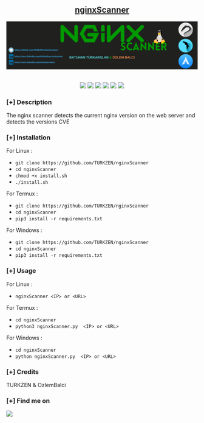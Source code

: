 <h2 align="center"><u>nginxScanner</u></h2>

![banner !](images/banner.png)

<p align="center">
<br>
    <img src="https://img.shields.io/badge/Author-Batuhan Türkarslan-magenta?style=flat-square">
    <img src="https://img.shields.io/badge/Author-Özlem Balcı-magenta?style=flat-square">
    <img src="https://img.shields.io/badge/Open%20Source-Yes-orange?style=flat-square">
    <img src="https://img.shields.io/badge/Maintained-Yes-cyan?style=flat-square">
    <img src="https://img.shields.io/badge/Made%20In-Turkey-green?style=flat-square">
    <img src="https://img.shields.io/badge/Written%20In-Python-blue?style=flat-square">
</p>

### [+] Description
The nginx scanner detects the current nginx version on the web server and detects the versions CVE

### [+] Installation
  For Linux :
 - `git clone https://github.com/TURKZEN/nginxScanner`
 - `cd nginxScanner`
 - `chmod +x install.sh`
  - `./install.sh`

  For Termux : 

  - `git clone https://github.com/TURKZEN/nginxScanner`
  - `cd nginxScanner`
  - `pip3 install -r requirements.txt`

  For Windows :

  - `git clone https://github.com/TURKZEN/nginxScanner`
  - `cd nginxScanner`
  - `pip3 install -r requirements.txt`

### [+] Usage
For Linux :

- `nginxScanner <IP> or <URL> `

For Termux : 

- `cd nginxScanner`
- `python3 nginxScanner.py  <IP> or <URL> `

For Windows :

- `cd nginxScanner`
- `python nginxScanner.py  <IP> or <URL> `
### [+] Credits 
 TURKZEN & OzlemBalci
 

### [+] Find me on 
<a href="mailto:batuhanthd@gmail.com" target="_blank"><img src="https://img.shields.io/badge/Email-batuhanthd@gmail.com-blue?style=for-the-badge&logo=gmail"></a>

